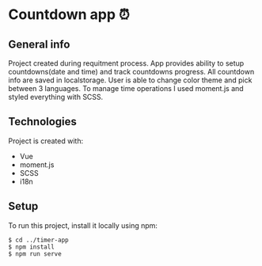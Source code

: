 # Countdown app :alarm_clock:

## General info 
Project created during requitment process. App provides ability to setup countdowns(date and time) and track countdowns progress. All countdown info are saved in localstorage. User is able to change color theme and pick between 3 languages.
To manage time operations I used moment.js and styled everything with SCSS. 
	
## Technologies
Project is created with:
* Vue
* moment.js
* SCSS
* i18n 
	
## Setup
To run this project, install it locally using npm:

```
$ cd ../timer-app
$ npm install
$ npm run serve
```

